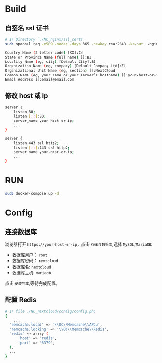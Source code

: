 # Build

## 自签名 ssl 证书

```bash
# In Directory `./NC_nginx/ssl_certs
sudo openssl req -x509 -nodes -days 365 -newkey rsa:2048 -keyout ./nginx-selfsigned.key -out ./nginx-selfsigned.crt
```

```bash
Country Name (2 letter code) [XX]:CN
State or Province Name (full name) []:BJ
Locality Name (eg, city) [Default City]:BJ
Organization Name (eg, company) [Default Company Ltd]:ZL
Organizational Unit Name (eg, section) []:NextCloud
Common Name (eg, your name or your server’s hostname) []:your-host-or-ip
Email Address []:email@email.com
```

## 修改 host 或 ip

```bash
server {
    listen 80;
    listen [::]:80;
    server_name your-host-or-ip;
    ...
}

server {
    listen 443 ssl http2;
    listen [::]:443 ssl http2;
    server_name your-host-or-ip;
    ...
}
```

# RUN

```bash
sudo docker-compose up -d
```

# Config

## 连接数据库

浏览器打开 `https://your-host-or-ip`，点击 `存储与数据库`,选择 `MySQL/MariaDB`:

- 数据库用户：  `root`
- 数据库密码：  `nextcloud`
- 数据库名:     `nextcloud`
- 数据库主机:   `mariadb`

点击 `安装完成`,等待完成配置。

## 配置 Redis

```bash
# In file ./NC_nextcloud/config/config.php
{
    ...
  'memcache.local' => '\\OC\\Memcache\\APCu',
  'memcache.locking' => '\\OC\\Memcache\\Redis',
  'redis' => array (
      'host' => 'redis',
      'port' => '6379',
  ),
  ...
}
```
